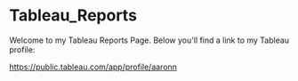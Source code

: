# Tableau_Reports

Welcome to my Tableau Reports Page. Below you'll find a link to my Tableau profile:

https://public.tableau.com/app/profile/aaronn
